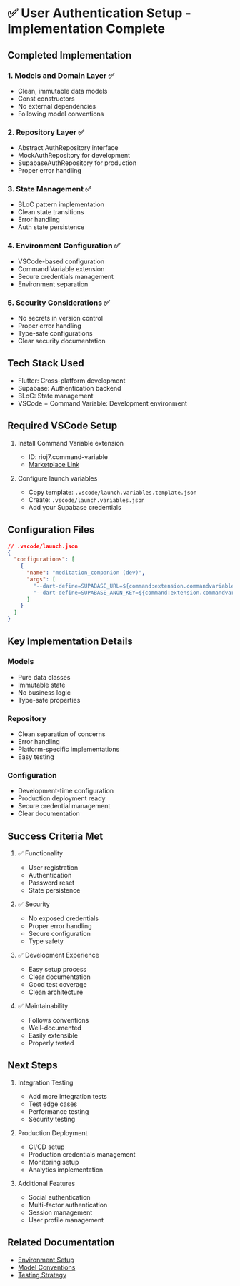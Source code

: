 # ✅ User Authentication Setup - Implementation Complete

## Completed Implementation

### 1. Models and Domain Layer ✅
- Clean, immutable data models
- Const constructors
- No external dependencies
- Following model conventions

### 2. Repository Layer ✅
- Abstract AuthRepository interface
- MockAuthRepository for development
- SupabaseAuthRepository for production
- Proper error handling

### 3. State Management ✅
- BLoC pattern implementation
- Clean state transitions
- Error handling
- Auth state persistence

### 4. Environment Configuration ✅
- VSCode-based configuration
- Command Variable extension
- Secure credentials management
- Environment separation

### 5. Security Considerations ✅
- No secrets in version control
- Proper error handling
- Type-safe configurations
- Clear security documentation

## Tech Stack Used

- Flutter: Cross-platform development
- Supabase: Authentication backend
- BLoC: State management
- VSCode + Command Variable: Development environment

## Required VSCode Setup

1. Install Command Variable extension
   - ID: rioj7.command-variable
   - [Marketplace Link](https://marketplace.visualstudio.com/items?itemName=rioj7.command-variable)

2. Configure launch variables
   - Copy template: `.vscode/launch.variables.template.json`
   - Create: `.vscode/launch.variables.json`
   - Add your Supabase credentials

## Configuration Files

```json
// .vscode/launch.json
{
  "configurations": [
    {
      "name": "meditation_companion (dev)",
      "args": [
        "--dart-define=SUPABASE_URL=${command:extension.commandvariable.file.content:${workspaceFolder}/.vscode/launch.variables.json:supabaseUrl}",
        "--dart-define=SUPABASE_ANON_KEY=${command:extension.commandvariable.file.content:${workspaceFolder}/.vscode/launch.variables.json:supabaseAnonKey}"
      ]
    }
  ]
}
```

## Key Implementation Details

### Models
- Pure data classes
- Immutable state
- No business logic
- Type-safe properties

### Repository
- Clean separation of concerns
- Error handling
- Platform-specific implementations
- Easy testing

### Configuration
- Development-time configuration
- Production deployment ready
- Secure credential management
- Clear documentation

## Success Criteria Met

1. ✅ Functionality
   - User registration
   - Authentication
   - Password reset
   - State persistence

2. ✅ Security
   - No exposed credentials
   - Proper error handling
   - Secure configuration
   - Type safety

3. ✅ Development Experience
   - Easy setup process
   - Clear documentation
   - Good test coverage
   - Clean architecture

4. ✅ Maintainability
   - Follows conventions
   - Well-documented
   - Easily extensible
   - Properly tested

## Next Steps

1. Integration Testing
   - Add more integration tests
   - Test edge cases
   - Performance testing
   - Security testing

2. Production Deployment
   - CI/CD setup
   - Production credentials management
   - Monitoring setup
   - Analytics implementation

3. Additional Features
   - Social authentication
   - Multi-factor authentication
   - Session management
   - User profile management

## Related Documentation

- [Environment Setup](../setup/environment.md)
- [Model Conventions](../code_conventions/models.md)
- [Testing Strategy](../code_conventions/testing_strategy.md)